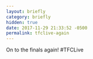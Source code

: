 ```yaml
---
layout: briefly
category: briefly
hidden: true
date: 2017-11-29 21:33:52 -0500
permalink: tfclive-again
---
```


On to the finals again! #TFCLive